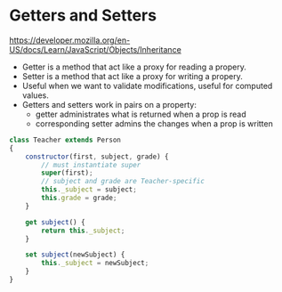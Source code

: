 # Getters and Setters

https://developer.mozilla.org/en-US/docs/Learn/JavaScript/Objects/Inheritance

- Getter is a method that act like a proxy for reading a propery.
- Setter is a method that act like a proxy for writing a propery.
- Useful when we want to validate modifications, useful for computed values.
- Getters and setters work in pairs on a property:
  - getter administrates what is returned when a prop is read
  - corresponding setter admins the changes when a prop is written


```js
class Teacher extends Person
{
    constructor(first, subject, grade) {
        // must instantiate super
        super(first);
        // subject and grade are Teacher-specific
        this._subject = subject;
        this.grade = grade;
    }

    get subject() {
        return this._subject;
    }

    set subject(newSubject) {
        this._subject = newSubject;
    }
}
```
